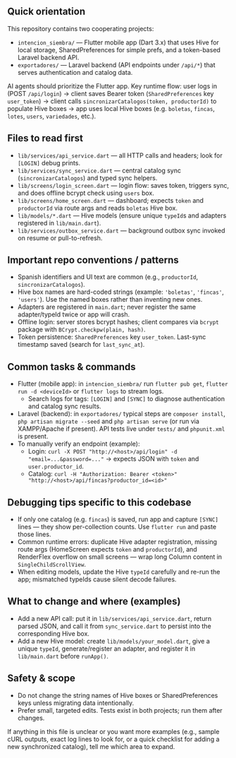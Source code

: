 ## Quick orientation

This repository contains two cooperating projects:
- `intencion_siembra/` — Flutter mobile app (Dart 3.x) that uses Hive for local storage, SharedPreferences for simple prefs, and a token-based Laravel backend API.
- `exportadores/` — Laravel backend (API endpoints under `/api/*`) that serves authentication and catalog data.

AI agents should prioritize the Flutter app. Key runtime flow: user logs in (POST `/api/login`) → client saves Bearer token (`SharedPreferences` key `user_token`) → client calls `sincronizarCatalogos(token, productorId)` to populate Hive boxes → app uses local Hive boxes (e.g. `boletas`, `fincas`, `lotes`, `users`, `variedades`, etc.).

## Files to read first
- `lib/services/api_service.dart` — all HTTP calls and headers; look for `[LOGIN]` debug prints.
- `lib/services/sync_service.dart` — central catalog sync (`sincronizarCatalogos`) and typed sync helpers.
- `lib/screens/login_screen.dart` — login flow: saves token, triggers sync, and does offline bcrypt check using `users` box.
- `lib/screens/home_screen.dart` — dashboard; expects `token` and `productorId` via route args and reads `boletas` Hive box.
- `lib/models/*.dart` — Hive models (ensure unique `typeId`s and adapters registered in `lib/main.dart`).
- `lib/services/outbox_service.dart` — background outbox sync invoked on resume or pull-to-refresh.

## Important repo conventions / patterns
- Spanish identifiers and UI text are common (e.g., `productorId`, `sincronizarCatalogos`).
- Hive box names are hard-coded strings (example: `'boletas'`, `'fincas'`, `'users'`). Use the named boxes rather than inventing new ones.
- Adapters are registered in `main.dart`; never register the same adapter/typeId twice or app will crash.
- Offline login: server stores bcrypt hashes; client compares via `bcrypt` package with `BCrypt.checkpw(plain, hash)`.
- Token persistence: `SharedPreferences` key `user_token`. Last-sync timestamp saved (search for `last_sync_at`).

## Common tasks & commands
- Flutter (mobile app): in `intencion_siembra/` run `flutter pub get`, `flutter run -d <deviceId>` or `flutter logs` to stream logs.
  - Search logs for tags: `[LOGIN]` and `[SYNC]` to diagnose authentication and catalog sync results.
- Laravel (backend): in `exportadores/` typical steps are `composer install`, `php artisan migrate --seed` and `php artisan serve` (or run via XAMPP/Apache if present). API tests live under `tests/` and `phpunit.xml` is present.
- To manually verify an endpoint (example):
  - Login: `curl -X POST "http://<host>/api/login" -d "email=...&password=..."` → expects JSON with `token` and `user.productor_id`.
  - Catalog: `curl -H "Authorization: Bearer <token>" "http://<host>/api/fincas?productor_id=<id>"`

## Debugging tips specific to this codebase
- If only one catalog (e.g. `fincas`) is saved, run app and capture `[SYNC]` lines — they show per-collection counts. Use `flutter run` and paste those lines.
- Common runtime errors: duplicate Hive adapter registration, missing route args (HomeScreen expects `token` and `productorId`), and RenderFlex overflow on small screens — wrap long Column content in `SingleChildScrollView`.
- When editing models, update the Hive `typeId` carefully and re-run the app; mismatched typeIds cause silent decode failures.

## What to change and where (examples)
- Add a new API call: put it in `lib/services/api_service.dart`, return parsed JSON, and call it from `sync_service.dart` to persist into the corresponding Hive box.
- Add a new Hive model: create `lib/models/your_model.dart`, give a unique `typeId`, generate/register an adapter, and register it in `lib/main.dart` before `runApp()`.

## Safety & scope
- Do not change the string names of Hive boxes or SharedPreferences keys unless migrating data intentionally.
- Prefer small, targeted edits. Tests exist in both projects; run them after changes.

If anything in this file is unclear or you want more examples (e.g., sample cURL outputs, exact log lines to look for, or a quick checklist for adding a new synchronized catalog), tell me which area to expand.
